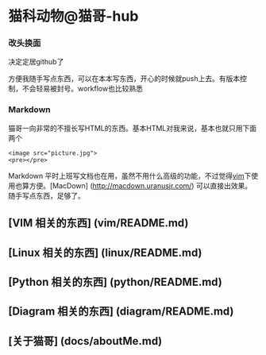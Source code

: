 # 猫科动物@猫哥-hub

### 改头换面
决定定居github了

方便我随手写点东西，可以在本本写东西，开心的时候就push上去。有版本控制，不会轻易被封号。workflow也比较熟悉

### Markdown
猫哥一向非常的不擅长写HTML的东西。基本HTML对我来说，基本也就只用下面两个

	<image src="picture.jpg">
	<pre></pre>

Markdown 平时上班写文档也在用，虽然不用什么高级的功能，不过觉得[vim](vim/README.md)下使用也算方便。[MacDown] (http://macdown.uranusjr.com/) 可以直接出效果。随手写点东西，足够了。


## [VIM 相关的东西] (vim/README.md)

## [Linux 相关的东西] (linux/README.md)

## [Python 相关的东西] (python/README.md)

## [Diagram 相关的东西] (diagram/README.md)

## [关于猫哥] (docs/aboutMe.md)


